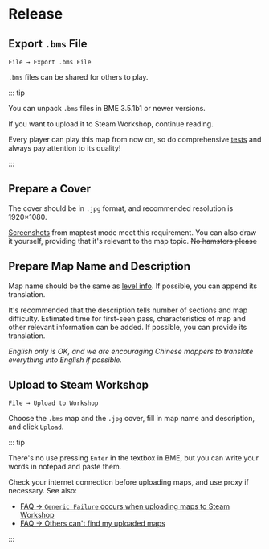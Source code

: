 # Release

## Export `.bms` File

`File → Export .bms File`

`.bms` files can be shared for others to play.

::: tip

You can unpack `.bms` files in BME 3.5.1b1 or newer versions.

If you want to upload it to Steam Workshop, continue reading.

Every player can play this map from now on, so do comprehensive [tests](/en/start/test-map.md) and always pay attention to its quality!

:::

## Prepare a Cover

The cover should be in `.jpg` format, and recommended resolution is 1920×1080.

[Screenshots](/en/start/basic-operation.md#screenshot) from maptest mode meet this requirement. You can also draw it yourself, providing that it's relevant to the map topic. ~~No hamsters please~~

## Prepare Map Name and Description

Map name should be the same as [level info](/en/glossary/assets-in-menu.md#level-info). If possible, you can append its translation.

It's recommended that the description tells number of sections and map difficulty. Estimated time for first-seen pass, characteristics of map and other relevant information can be added. If possible, you can provide its translation.

_English only is OK, and we are encouraging Chinese mappers to translate everything into English if possible._

## Upload to Steam Workshop

`File → Upload to Workshop`

Choose the `.bms` map and the `.jpg` cover, fill in map name and description, and click `Upload`.

::: tip

There's no use pressing `Enter` in the textbox in BME, but you can write your words in notepad and paste them.

Check your internet connection before uploading maps, and use proxy if necessary. See also:

- [FAQ → `Generic Failure` occurs when uploading maps to Steam Workshop](/en/faq/#generic-failure-occurs-when-uploading-maps-to-steam-workshop)
- [FAQ → Others can't find my uploaded maps](/en/faq/#others-can-t-find-my-uploaded-maps)

:::
